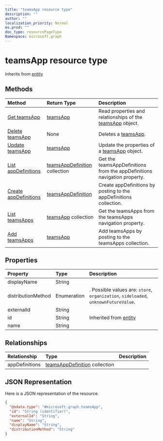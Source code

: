 ```yaml
---
title: "teamsApp resource type"
description: ""
author: ""
localization_priority: Normal
ms.prod: ""
doc_type: resourcePageType
Namespace: microsoft.graph
---
```



# teamsApp resource type




Inherits from [entity](../resources/entity.md)

## Methods
|Method|Return Type|Description|
|:---|:---|:---|
|[Get teamsApp](../api/teamsapp-get.md)|[teamsApp](../resources/teamsApp.md)|Read properties and relationships of the [teamsApp](../resources/teamsapp.md) object.|
|[Delete teamsApp](../api/teamsapp-delete.md)|None|Deletes a [teamsApp](../resources/teamsapp.md).|
|[Update teamsApp](../api/teamsapp-update.md)|[teamsApp](../resources/teamsApp.md)|Update the properties of a [teamsApp](../resources/teamsapp.md) object.|
|[List appDefinitions](../api/teamsapp-list-appdefinitions.md)|[teamsAppDefinition](../resources/teamsAppDefinition.md) collection|Get the teamsAppDefinitions from the appDefinitions navigation property.|
|[Create appDefinitions](../api/teamsapp-post-appdefinitions.md)|[teamsAppDefinition](../resources/teamsAppDefinition.md)|Create appDefinitions by posting to the appDefinitions collection.|
|[List teamsApps](../api/appcatalogs-list-teamsapps.md)|[teamsApp](../resources/teamsApp.md) collection|Get the teamsApps from the teamsApps navigation property.|
|[Add teamsApps](../api/appcatalogs-post-teamsapps.md)|[teamsApp](../resources/teamsApp.md)|Add teamsApps by posting to the teamsApps collection.|

## Properties
|Property|Type|Description|
|:---|:---|:---|
|displayName|String||
|distributionMethod|Enumeration|. Possible values are: `store`, `organization`, `sideloaded`, `unknownFutureValue`.|
|externalId|String||
|id|String| Inherited from [entity](../resources/entity.md)|
|name|String||

## Relationships
|Relationship|Type|Description|
|:---|:---|:---|
|appDefinitions|[teamsAppDefinition](../resources/teamsAppDefinition.md) collection||

## JSON Representation
Here is a JSON representation of the resource.
<!-- {
  "blockType": "resource",
  "keyProperty": "id",
  "@odata.type": "microsoft.graph.teamsApp",
  "baseType": "microsoft.graph.entity",
  "openType": false
}
-->
``` json
{
  "@odata.type": "#microsoft.graph.teamsApp",
  "id": "String (identifier)",
  "externalId": "String",
  "name": "String",
  "displayName": "String",
  "distributionMethod": "String"
}
```


